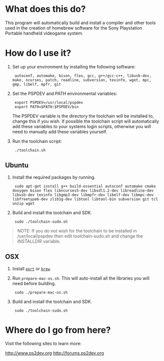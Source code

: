 What does this do?
==================

This program will automatically build and install a compiler and other tools used in the creation of homebrew software for the Sony Playstation Portable handheld videogame system.

How do I use it?
==================

1. Set up your environment by installing the following software:

        autoconf, automake, bison, flex, gcc, g++/gcc-c++, libusb-dev, make, ncurses, patch, readline, subversion, texinfo, wget, mpc, gmp, libelf, mpfr, git

2. Set the PSPDEV and PATH environmental variables:

        export PSPDEV=/usr/local/pspdev
        export PATH=$PATH:$PSPDEV/bin

    The PSPDEV variable is the directory the toolchain will be installed to, change this if you wish. If possible the toolchain script will automatically add these variables to your systems login scripts, otherwise you will need to manually add these variables yourself.

3. Run the toolchain script:

        ./toolchain.sh


Ubuntu
------

1. Install the required packages by running.

        sudo apt-get install g++ build-essential autoconf automake cmake doxygen bison flex libncurses5-dev libsdl1.2-dev libreadline-dev libusb-dev texinfo libgmp3-dev libmpfr-dev libelf-dev libmpc-dev libfreetype6-dev zlib1g-dev libtool libtool-bin subversion git tcl unzip wget

2. Build and install the toolchain and SDK.

        sudo ./toolchain-sudo.sh
 
> NOTE: If you do not wish for the toolchain to be installed in /usr/local/pspdev then edit toolchain-sudo.sh and change the INSTALLDIR variable.

OSX
---

1. Install [`port`][MacPorts] or [`brew`][HomeBrew].
2. Run `prepare-mac-os.sh`. This will auto-install all the libraries you will need before building.
        
        sudo ./prepare-mac-os.sh

3. Build and install the toolchain and SDK.
        
        sudo ./toolchain-sudo.sh

Where do I go from here?
========================

Visit the following sites to learn more:

http://www.ps2dev.org
http://forums.ps2dev.org

[MacPorts]: http://www.macports.org/
[HomeBrew]: http://brew.sh/

